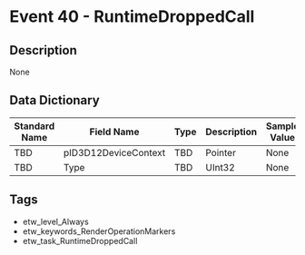 # Event 40 - RuntimeDroppedCall

## Description
None

## Data Dictionary
|Standard Name|Field Name|Type|Description|Sample Value|
|---|---|---|---|---|
|TBD|pID3D12DeviceContext|TBD|Pointer|None|None|
|TBD|Type|TBD|UInt32|None|None|

## Tags
* etw_level_Always
* etw_keywords_RenderOperationMarkers
* etw_task_RuntimeDroppedCall